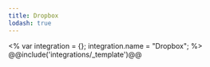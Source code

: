 ```yaml
---
title: Dropbox
lodash: true
---
```

<% var integration = {};
integration.name = "Dropbox"; %>
@@include('integrations/_template')@@
